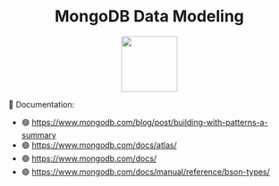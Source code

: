 <div align="center">
  <h1>MongoDB Data Modeling</h1>
  <p>
    <img height="100" src="https://user-images.githubusercontent.com/106860308/212568299-934c31ca-32f4-4a70-8563-9a85d638761c.jpg" />
  </p>
</div>

:open_book: Documentation:

- :green_circle: https://www.mongodb.com/blog/post/building-with-patterns-a-summary
- :green_circle: https://www.mongodb.com/docs/atlas/
- :green_circle: https://www.mongodb.com/docs/
- :green_circle: https://www.mongodb.com/docs/manual/reference/bson-types/

